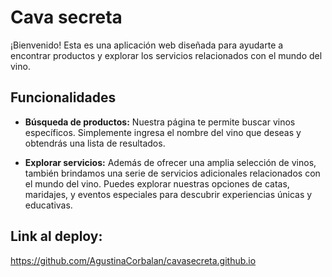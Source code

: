 # Cava secreta

¡Bienvenido! Esta es una aplicación web diseñada para ayudarte a encontrar productos y explorar los servicios relacionados con el mundo del vino. 

## Funcionalidades

- **Búsqueda de productos:** Nuestra página te permite buscar vinos específicos. Simplemente ingresa el nombre del vino que deseas y obtendrás una lista de resultados.

- **Explorar servicios:** Además de ofrecer una amplia selección de vinos, también brindamos una serie de servicios adicionales relacionados con el mundo del vino. Puedes explorar nuestras opciones de catas, maridajes, y eventos especiales para descubrir experiencias únicas y educativas.

## Link al deploy:
https://github.com/AgustinaCorbalan/cavasecreta.github.io

